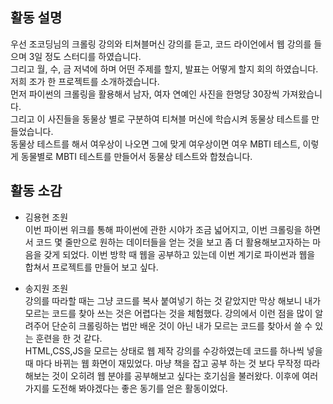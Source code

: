 ## 활동 설명
우선 조코딩님의 크롤링 강의와 티쳐블머신 강의를 듣고, 코드 라이언에서 웹 강의를 들으며 3일 정도 스터디를 하였습니다.        
그리고 월, 수, 금 저녁에 하며 어떤 주제를 할지, 발표는 어떻게 할지 회의 하였습니다.        
저희 조가 한 프로젝트를 소개하겠습니다.      
먼저 파이썬의 크롤링을 활용해서 남자, 여자 연예인 사진을 한명당 30장씩 가져왔습니다.       
그리고 이 사진들을 동물상 별로 구분하여 티쳐블 머신에 학습시켜 동물상 테스트를 만들었습니다.        
동물상 테스트를 해서 여우상이 나오면 그에 맞게 여우상이면 여우 MBTI 테스트, 이렇게 동물별로 MBTI 테스트를 만들어서 동물상 테스트와 합쳤습니다.

## 활동 소감
- 김용현 조원        
이번 파이썬 위크를 통해 파이썬에 관한 시야가 조금 넓어지고, 이번 크롤링을 하면서 코드 몇 줄만으로 원하는 데이터들을 얻는 것을 보고 좀 더 활용해보고자하는 마음을 갖게 되었다.
이번 방학 때 웹을 공부하고 있는데 이번 계기로 파이썬과 웹을 합쳐서 프로젝트를 만들어 보고 싶다. 

- 송지원 조원        
강의를 따라할 때는 그냥 코드를 복사 붙여넣기 하는 것 같았지만 막상 해보니 내가 모르는 코드를 찾아 쓰는 것은 어렵다는 것을 체험했다. 강의에서 이런 점을 많이 알려주어 단순히 크롤링하는 법만 배운 것이 아닌 내가 모르는 코드를 찾아서 쓸 수 있는 훈련을 한 것 같다.  
HTML,CSS,JS을 모르는 상태로 웹 제작 강의를 수강하였는데 코드를 하나씩 넣을 때 마다 바뀌는 웹 화면이 재밌었다. 마냥 책을 잡고 공부 하는 것 보다 무작정 따라 해보는 것이 오히려 웹 분야를 공부해보고 싶다는 호기심을 불러왔다. 이후에 여러 가지를 도전해 봐야겠다는 좋은 동기를 얻은 활동이었다.
